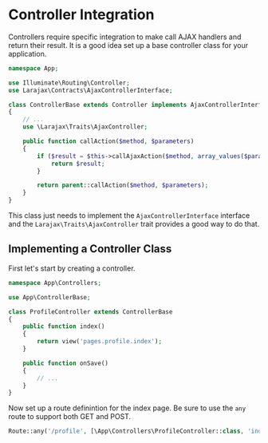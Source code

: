 # Controller Integration

Controllers require specific integration to make call AJAX handlers and return their result. It is a good idea set up a base controller class for your application.

```php
namespace App;

use Illuminate\Routing\Controller;
use Larajax\Contracts\AjaxControllerInterface;

class ControllerBase extends Controller implements AjaxControllerInterface
{
    // ...
    use \Larajax\Traits\AjaxController;

    public function callAction($method, $parameters)
    {
        if ($result = $this->callAjaxAction($method, array_values($parameters))) {
            return $result;
        }

        return parent::callAction($method, $parameters);
    }
}
```

This class just needs to implement the `AjaxControllerInterface` interface and the `Larajax\Traits\AjaxController` trait provides a good way to do that.

## Implementing a Controller Class

First let's start by creating a controller.

```php
namespace App\Controllers;

use App\ControllerBase;

class ProfileController extends ControllerBase
{
    public function index()
    {
        return view('pages.profile.index');
    }

    public function onSave()
    {
        // ...
    }
}
```

Now set up a route definintion for the index page. Be sure to use the `any` route to support both GET and POST.

```php
Route::any('/profile', [\App\Controllers\ProfileController::class, 'index']);
```
